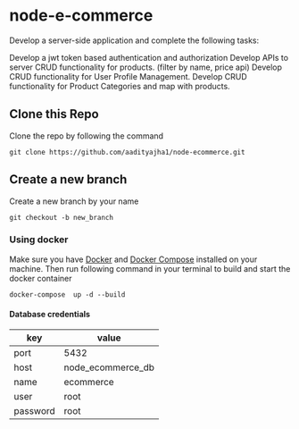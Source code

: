 # node-e-commerce

Develop a server-side application and complete the following tasks:

Develop a jwt token based authentication and authorization
Develop APIs to server CRUD functionality for products. (filter by name, price api)
Develop CRUD functionality for User Profile Management.
Develop CRUD functionality for Product Categories and map with products.

## Clone this Repo

Clone the repo by following the command

```
git clone https://github.com/aadityajha1/node-ecommerce.git
```

## Create a new branch

Create a new branch by your name

```
git checkout -b new_branch
```

### Using docker

Make sure you have [Docker](https://www.docker.com/) and [Docker Compose](https://docs.docker.com/compose/) installed on your machine.
Then run following command in your terminal to build and start the docker container

    docker-compose  up -d --build

#### Database credentials

| key      | value             |
| -------- | ----------------- |
| port     | 5432              |
| host     | node_ecommerce_db |
| name     | ecommerce         |
| user     | root              |
| password | root              |
